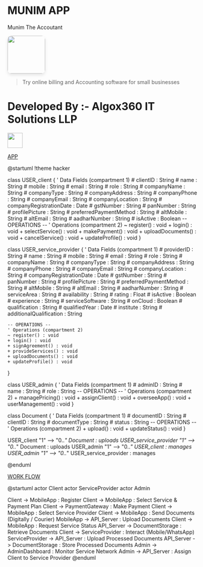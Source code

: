 # MUNIM APP
Munim The Accoutant

<img src="https://play-lh.googleusercontent.com/uuzhLk9vS0HhUWqwtycV8cOWJKIVjgaui9I4SGhTTwXMKkD1tygQc4bOWLpDSlkSpoo=w240-h480-rw" height="100px" style="border-radius: 10px; box-shadow: 0 4px 8px rgba(0, 0, 0, 0.1);">

>Try online billing and Accounting software for small businesses

# Developed By :- Algox360 IT Solutions LLP
<img src="https://algox360.com/img/logo.webp" height="40px">



[APP](//www.plantuml.com/plantuml/png/xLPDRnCn4BtdLvXme0MreXnxG0tza2hHDZJbmAcQsfFDg5vx6Sy68WI_dTsDgxRshcWGuWAvH9atRyP-yn4V106MkhIZPxB04jK2z2toQAGjXA0-peulhxKbTAA-ZLJpUQ6EG42T45eJr9RsPGKiPUkmjzrvF5ThmkcHsbSpON95j3ieCRML_ePiPiKIoAP6zhbZbz-jpg4SWgvMrH0qCOOnX05qkl1kY7dSTxw8lVSQXBmRW2-ne23SkJHIjXdQh-XK13clonlabDrG1m3sSx8u9IqrOuxY79dHJ67L5kaCPU5DwWLMph8wHA3tgW1c0Tn_80eJBRHiOxtptYAu3jZPKHVJuyl9rUd5-Qpv5RlfeiAr5aaplLatqm_5dLx8MzjDmAKdqzbVAUiBSgane4KjC-GbQKp14cunof12TMKzc2ElwnODAQp1QRGnRCur83XTb-4U_FveXiAQUrsnNv91tc2QxYZ_vZpzdwVOEXD6o6XB80jD8f9LYhMAkAAndbWFCZYR4S2l5JAXqpYGVkRdyWLoGRmxjBusMS3FDLYQKt_f8eZc4m8_BXYv82IrvD8PGsqii1_wG__5BKE5cnICsBTAuhZ6PH4st3HFMYPWId8RR93EVtXz3E-4trGqRbi71KwPT1CflIQ4LiD3Ipq2-YLoG9nKLIPEG3xhmaRXKtNkPDr06nCfkJpPAoPXz2t2821r-2C2naxfRv1Pb-UH0W-VQkEzSPFehHg_tjrzERwNPJy63QFUFwKdycB_9SuFy-_7wl_AFp_1FNDqWCwq3zEV)

@startuml
!theme hacker

class USER_client {
    ' Data Fields (compartment 1)
    # clientID : String
    # name : String
    # mobile : String
    # email : String
    # role : String
    # companyName : String
    # companyType : String
    # companyAddress : String
    # companyPhone : String
    # companyEmail : String
    # companyLocation : String
    # companyRegistrationDate : Date
    # gstNumber : String
    # panNumber : String
    # profilePicture : String
    # preferredPaymentMethod : String
    # altMobile : String
    # altEmail : String
    # aadharNumber : String
    # isActive : Boolean
    -- OPERATIONS --
    ' Operations (compartment 2)
    ~ register() : void
    + login() : void
    + selectService() : void
    + makePayment() : void
    + uploadDocuments() : void
    + cancelService() : void
    + updateProfile() : void
}

class USER_service_provider {
    ' Data Fields (compartment 1)
    # providerID : String
    # name : String
    # mobile : String
    # email : String
    # role : String
    # companyName : String
    # companyType : String
    # companyAddress : String
    # companyPhone : String
    # companyEmail : String
    # companyLocation : String
    # companyRegistrationDate : Date
    # gstNumber : String
    # panNumber : String
    # profilePicture : String
    # preferredPaymentMethod : String
    # altMobile : String
    # altEmail : String
    # aadharNumber : String
    # serviceArea : String
    # availability : String
    # rating : Float
    # isActive : Boolean
    # experience : String
    # serviceSoftware : String
    # onCloud : Boolean
    # qualification : String
    # qualifiedYear : Date
    # institute : String
    # additionalQualification : String

    -- OPERATIONS --
    ' Operations (compartment 2)
    ~ register() : void
    + login() : void
    + signAgreement() : void
    + provideServices() : void
    + uploadDocuments() : void
    + updateProfile() : void
}

class USER_admin {
    ' Data Fields (compartment 1)
    # adminID : String
    # name : String
    # role : String
    -- OPERATIONS --
    ' Operations (compartment 2)
    + managePricing() : void
    + assignClient() : void
    + overseeApp() : void
    + userManagement() : void
}

class Document {
    ' Data Fields (compartment 1)
    # documentID : String
    # clientID : String
    # documentType : String
    # status : String
    -- OPERATIONS --
    ' Operations (compartment 2)
    + upload() : void
    + updateStatus() : void
}

USER_client "1" --> "0..*" Document : uploads
USER_service_provider "1" --> "0..*" Document : uploads
USER_admin "1" --> "0..*" USER_client : manages
USER_admin "1" --> "0..*" USER_service_provider : manages

@enduml




[WORK FLOW](//www.plantuml.com/plantuml/dpng/ZP91Ry8m38Nl-HK-JN2OkEymKO4qSM2gLaqxJYQrYaL8cEE2-FThe5rHHxNTKkTzhy-nvr5HjDuxWrQ3mC8nUMq_2f8ZMyeb7BaaQQjPkMTlp5K9Zy-m3Xjsb1qEy0HlL75Kaf7hWXnPxOpX0N8yxvCkT-XxfYk_eD89pmsunXrrrVzvTwb7rRw4PR1rSemmMNB5YiwTOGQBK0kJJCqFaEWiNtqcSv86Vp-uW3S6ey_nLLFiGnMAMaVJMoMWCoaq25PqmLIOZdJFVp2L56RbbGIjmkJwxzd75ZKs2QPc81xhexct52Fr7VqTCfteFfas946NmnBZTXDGoZJ6uFbci-2Lz1HarnB3S5cCN7beMzVmUxPpycLQtcy0)



@startuml
actor Client
actor ServiceProvider
actor Admin

Client -> MobileApp : Register
Client -> MobileApp : Select Service & Payment Plan
Client -> PaymentGateway : Make Payment
Client -> MobileApp : Select Service Provider
Client -> MobileApp : Send Documents (Digitally / Courier)
MobileApp -> API_Server : Upload Documents
Client -> MobileApp : Request Service Status
API_Server -> DocumentStorage : Retrieve Documents
Client -> ServiceProvider : Interact (Mobile/WhatsApp)
ServiceProvider -> API_Server : Upload Processed Documents
API_Server -> DocumentStorage : Store Processed Documents
Admin -> AdminDashboard : Monitor Service Network
Admin -> API_Server : Assign Client to Service Provider
@enduml
